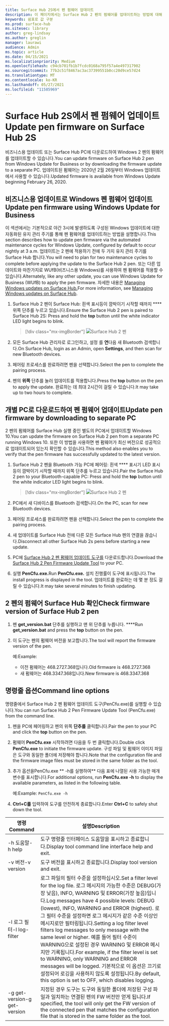 ```yaml
---
title: Surface Hub 2S에서 펜 펌웨어 업데이트
description: 이 페이지에서는 Surface Hub 2 펜의 펌웨어를 업데이트하는 방법에 대해 설명하고 있습니다.
keywords: 쉼표로 값 구분
ms.prod: surface-hub
ms.sitesec: library
author: greg-lindsay
ms.author: greglin
manager: laurawi
audience: Admin
ms.topic: article
ms.date: 04/15/2021
ms.localizationpriority: Medium
ms.openlocfilehash: c94cb701fb1b7fcdc0168a795f57a4e497317902
ms.sourcegitcommit: 77b2c51f8467ac3ac37399551b0cc20d9ce57d24
ms.translationtype: MT
ms.contentlocale: ko-KR
ms.lasthandoff: 05/27/2021
ms.locfileid: "11585969"
---
```

# <a name="update-pen-firmware-on-surface-hub-2s"></a><span data-ttu-id="f02ca-104">Surface Hub 2S에서 펜 펌웨어 업데이트</span><span class="sxs-lookup"><span data-stu-id="f02ca-104">Update pen firmware on Surface Hub 2S</span></span>

<span data-ttu-id="f02ca-105">비즈니스용 업데이트 또는 Surface Hub PC에 다운로드하여 Windows 2 펜의 펌웨어를 업데이트할 수 있습니다.</span><span class="sxs-lookup"><span data-stu-id="f02ca-105">You can update firmware on Surface Hub 2 pen from Windows Update for Business or by downloading the firmware update to a separate PC.</span></span> <span data-ttu-id="f02ca-106">업데이트된 펌웨어는 2020년 2월 26일부터 Windows 업데이트에서 사용할 수 있습니다.</span><span class="sxs-lookup"><span data-stu-id="f02ca-106">Updated firmware is available from Windows Update beginning February 26, 2020.</span></span> 

## <a name="update-pen-firmware-using-windows-update-for-business"></a><span data-ttu-id="f02ca-107">비즈니스용 업데이트로 Windows 펜 펌웨어 업데이트</span><span class="sxs-lookup"><span data-stu-id="f02ca-107">Update pen firmware using Windows Update for Business</span></span>

<span data-ttu-id="f02ca-108">이 섹션에서는 기본적으로 야간 3시에 발생하도록 구성된 Windows 업데이트에 대한 자동화된 유지 관리 주기를 통해 펜 펌웨어를 업데이트하는 방법을 설명합니다.</span><span class="sxs-lookup"><span data-stu-id="f02ca-108">This section describes how to update pen firmware via the automated maintenance cycles for Windows Update, configured by default to occur nightly at 3 a.m.</span></span> <span data-ttu-id="f02ca-109">업데이트는 2 펜에 적용하기 전에 두 가지 유지 관리 주기를 Surface Hub 합니다.</span><span class="sxs-lookup"><span data-stu-id="f02ca-109">You will need to plan for two maintenance cycles to complete before applying the update to the Surface Hub 2 pen.</span></span> <span data-ttu-id="f02ca-110">또는 다른 업데이트와 마찬가지로 WUfB(비즈니스용 Windows)를 사용하여 펜 펌웨어를 적용할 수 있습니다.</span><span class="sxs-lookup"><span data-stu-id="f02ca-110">Alternately, like any other update, you can use Windows Update for Business (WUfB) to apply the pen firmware.</span></span> <span data-ttu-id="f02ca-111">자세한 내용은 [Managing Windows updates on Surface Hub.](manage-windows-updates-for-surface-hub.md)</span><span class="sxs-lookup"><span data-stu-id="f02ca-111">For more information, see [Managing Windows updates on Surface Hub](manage-windows-updates-for-surface-hub.md).</span></span>

1. <span data-ttu-id="f02ca-112">Surface Hub 2 펜이 Surface Hub: 흰색 표시등이 깜박이기 시작할 때까지 \*\*\*\* 위쪽 단추를 누르고 있습니다.</span><span class="sxs-lookup"><span data-stu-id="f02ca-112">Ensure the Surface Hub 2 pen is paired to Surface Hub 2S: Press and hold the **top** button until the white indicator LED light begins to blink.</span></span>

    > [!div class="mx-imgBorder"]
    > ![Surface Hub 2 펜](images/sh2-pen-1.png)

2. <span data-ttu-id="f02ca-114">모든 Surface Hub 관리자로 로그인하고, 설정 를 **연**다음 새 Bluetooth 검색합니다.</span><span class="sxs-lookup"><span data-stu-id="f02ca-114">On Surface Hub, login as an Admin, open **Settings**, and then scan for new Bluetooth devices.</span></span>

3. <span data-ttu-id="f02ca-115">페어링 프로세스를 완료하려면 펜을 선택합니다.</span><span class="sxs-lookup"><span data-stu-id="f02ca-115">Select the pen to complete the pairing process.</span></span>

4. <span data-ttu-id="f02ca-116">펜의 **위쪽** 단추를 눌러 업데이트를 적용합니다.</span><span class="sxs-lookup"><span data-stu-id="f02ca-116">Press the **top** button on the pen to apply the update.</span></span> <span data-ttu-id="f02ca-117">완료하는 데 최대 2시간이 걸릴 수 있습니다.</span><span class="sxs-lookup"><span data-stu-id="f02ca-117">It may take up to two hours to complete.</span></span>

## <a name="update-pen-firmware-by-downloading-to-separate-pc"></a><span data-ttu-id="f02ca-118">개별 PC로 다운로드하여 펜 펌웨어 업데이트</span><span class="sxs-lookup"><span data-stu-id="f02ca-118">Update pen firmware by downloading to separate PC</span></span>

<span data-ttu-id="f02ca-119">2 펜의 펌웨어를 Surface Hub 실행 중인 별도의 PC에서 업데이트할 Windows 10.</span><span class="sxs-lookup"><span data-stu-id="f02ca-119">You can update the firmware on Surface Hub 2 pen from a separate PC running Windows 10.</span></span> <span data-ttu-id="f02ca-120">또한 이 방법을 사용하면 펜 펌웨어가 최신 버전으로 성공적으로 업데이트되어 있는지 확인할 수 있습니다.</span><span class="sxs-lookup"><span data-stu-id="f02ca-120">This method also enables you to verify that the pen firmware has successfully updated to the latest version.</span></span>

1. <span data-ttu-id="f02ca-121">Surface Hub 2 펜을 Bluetooth 가능 PC에 페어링: 흰색 \*\*\*\* 표시기 LED 표시등이 깜박이기 시작할 때까지 위쪽 단추를 누르고 있습니다.</span><span class="sxs-lookup"><span data-stu-id="f02ca-121">Pair the Surface Hub 2 pen to your Bluetooth-capable PC: Press and hold the **top** button until the white indicator LED light begins to blink.</span></span>

    > [!div class="mx-imgBorder"]
    > ![Surface Hub 2 펜](images/sh2-pen-1.png)

2. <span data-ttu-id="f02ca-123">PC에서 새 디바이스를 Bluetooth 검색합니다.</span><span class="sxs-lookup"><span data-stu-id="f02ca-123">On the PC, scan for new Bluetooth devices.</span></span>

3. <span data-ttu-id="f02ca-124">페어링 프로세스를 완료하려면 펜을 선택합니다.</span><span class="sxs-lookup"><span data-stu-id="f02ca-124">Select the pen to complete the pairing process.</span></span>

4. <span data-ttu-id="f02ca-125">새 업데이트를 Surface Hub 전에 다른 모든 Surface Hub 펜의 연결을 끊습니다.</span><span class="sxs-lookup"><span data-stu-id="f02ca-125">Disconnect all other Surface Hub 2s pens before starting a new update.</span></span>

5. <span data-ttu-id="f02ca-126">PC에 [Surface Hub 2 펜 펌웨어 업데이트 도구를](https://download.microsoft.com/download/8/3/F/83FD5089-D14E-42E3-AF7C-6FC36F80D347/Pen_Firmware_Tool.zip) 다운로드합니다.</span><span class="sxs-lookup"><span data-stu-id="f02ca-126">Download the [Surface Hub 2 Pen Firmware Update Tool](https://download.microsoft.com/download/8/3/F/83FD5089-D14E-42E3-AF7C-6FC36F80D347/Pen_Firmware_Tool.zip) to your PC.</span></span>

6. <span data-ttu-id="f02ca-127">실행 **PenCfu.exe.**</span><span class="sxs-lookup"><span data-stu-id="f02ca-127">Run **PenCfu.exe.**</span></span> <span data-ttu-id="f02ca-128">설치 진행률이 도구에 표시됩니다.</span><span class="sxs-lookup"><span data-stu-id="f02ca-128">The install progress is displayed in the tool.</span></span> <span data-ttu-id="f02ca-129">업데이트를 완료하는 데 몇 분 정도 걸릴 수 있습니다.</span><span class="sxs-lookup"><span data-stu-id="f02ca-129">It may take several minutes to finish updating.</span></span> 


## <a name="check-firmware-version-of-surface-hub-2-pen"></a><span data-ttu-id="f02ca-130">2 펜의 펌웨어 Surface Hub 확인</span><span class="sxs-lookup"><span data-stu-id="f02ca-130">Check firmware version of Surface Hub 2 pen</span></span>

1. <span data-ttu-id="f02ca-131">펜 **get_version.bat** 단추를 실행하고 맨 위 단추를 누릅니다. \*\*\*\*</span><span class="sxs-lookup"><span data-stu-id="f02ca-131">Run **get_version.bat** and press the **top** button on the pen.</span></span>

2. <span data-ttu-id="f02ca-132">이 도구는 펜의 펌웨어 버전을 보고합니다.</span><span class="sxs-lookup"><span data-stu-id="f02ca-132">The tool will report the firmware version of the pen.</span></span> 

   <span data-ttu-id="f02ca-133">예:</span><span class="sxs-lookup"><span data-stu-id="f02ca-133">Example:</span></span>
    - <span data-ttu-id="f02ca-134">이전 펌웨어는 468.2727.368입니다.</span><span class="sxs-lookup"><span data-stu-id="f02ca-134">Old firmware is 468.2727.368</span></span>
    - <span data-ttu-id="f02ca-135">새 펌웨어는 468.3347.368입니다.</span><span class="sxs-lookup"><span data-stu-id="f02ca-135">New firmware is 468.3347.368</span></span>

## <a name="command-line-options"></a><span data-ttu-id="f02ca-136">명령줄 옵션</span><span class="sxs-lookup"><span data-stu-id="f02ca-136">Command line options</span></span>

<span data-ttu-id="f02ca-137">명령줄에서 Surface Hub 2 펜 펌웨어 업데이트 도구(PenCfu.exe)를 실행할 수 있습니다.</span><span class="sxs-lookup"><span data-stu-id="f02ca-137">You can run Surface Hub 2 Pen Firmware Update Tool (PenCfu.exe) from the command line.</span></span>

1. <span data-ttu-id="f02ca-138">펜을 PC에 페어링하고 펜의 위쪽 **단추를** 클릭합니다.</span><span class="sxs-lookup"><span data-stu-id="f02ca-138">Pair the pen to your PC and click the **top** button on the pen.</span></span>

2. <span data-ttu-id="f02ca-139">펌웨어 **PenCfu.exe** 시작하려면 다음을 두 번 클릭합니다.</span><span class="sxs-lookup"><span data-stu-id="f02ca-139">Double click **PenCfu.exe** to initiate the firmware update.</span></span> <span data-ttu-id="f02ca-140">구성 파일 및 펌웨어 이미지 파일은 도구와 동일한 폴더에 저장해야 합니다.</span><span class="sxs-lookup"><span data-stu-id="f02ca-140">Note that the configuration file and the firmware image files must be stored in the same folder as the tool.</span></span>

3. <span data-ttu-id="f02ca-141">추가 옵션을PenCfu.exe \*\* -h를 실행하여\*\* 다음 표에 나열된 사용 가능한 매개 변수를 표시합니다.</span><span class="sxs-lookup"><span data-stu-id="f02ca-141">For additional options, run **PenCfu.exe -h** to display the available parameters, as listed in the following table.</span></span>  

   <span data-ttu-id="f02ca-142">예:</span><span class="sxs-lookup"><span data-stu-id="f02ca-142">Example:</span></span> `PenCfu.exe -h`

4. <span data-ttu-id="f02ca-143">**Ctrl+C를** 입력하여 도구를 안전하게 종료합니다.</span><span class="sxs-lookup"><span data-stu-id="f02ca-143">Enter **Ctrl+C** to safely shut down the tool.</span></span>


| <span data-ttu-id="f02ca-144">명령</span><span class="sxs-lookup"><span data-stu-id="f02ca-144">Command</span></span> | <span data-ttu-id="f02ca-145">설명</span><span class="sxs-lookup"><span data-stu-id="f02ca-145">Description</span></span> |
| -------------- |---------------------------- |
| <span data-ttu-id="f02ca-146">-h 도움말</span><span class="sxs-lookup"><span data-stu-id="f02ca-146">-h help</span></span>        | <span data-ttu-id="f02ca-147">도구 명령줄 인터페이스 도움말을 표시하고 종료합니다.</span><span class="sxs-lookup"><span data-stu-id="f02ca-147">Display tool command line interface help and exit.</span></span> |
| <span data-ttu-id="f02ca-148">-v 버전</span><span class="sxs-lookup"><span data-stu-id="f02ca-148">-v version</span></span>     | <span data-ttu-id="f02ca-149">도구 버전을 표시하고 종료합니다.</span><span class="sxs-lookup"><span data-stu-id="f02ca-149">Display tool version and exit.</span></span> |
| <span data-ttu-id="f02ca-150">-l 로그 필터</span><span class="sxs-lookup"><span data-stu-id="f02ca-150">-l log-filter</span></span>  | <span data-ttu-id="f02ca-151">로그 파일의 필터 수준을 설정하십시오.</span><span class="sxs-lookup"><span data-stu-id="f02ca-151">Set a filter level for the log file.</span></span> <span data-ttu-id="f02ca-152">로그 메시지의 가능한 수준은 DEBUG(가장 낮음), INFO, WARNING 및 ERROR(가장 높음)입니다.</span><span class="sxs-lookup"><span data-stu-id="f02ca-152">Log messages have 4 possible levels: DEBUG (lowest), INFO, WARNING and ERROR (highest).</span></span> <span data-ttu-id="f02ca-153">로그 필터 수준을 설정하면 로그 메시지가 같은 수준 이상인 메시지로만 필터링됩니다.</span><span class="sxs-lookup"><span data-stu-id="f02ca-153">Setting a log filter level filters log messages to only message with the same level or higher.</span></span> <span data-ttu-id="f02ca-154">예를 들어 필터 수준이 WARNING으로 설정된 경우 WARNING 및 ERROR 메시지만 기록됩니다.</span><span class="sxs-lookup"><span data-stu-id="f02ca-154">For example, if the filter level is set to WARNING, only WARNING and ERROR messages will be logged.</span></span> <span data-ttu-id="f02ca-155">기본적으로 이 옵션은 끄기로 설정되어 로깅을 사용하지 않도록 설정됩니다.</span><span class="sxs-lookup"><span data-stu-id="f02ca-155">By default, this option is set to OFF, which disables logging.</span></span> |
| <span data-ttu-id="f02ca-156">-g get-version</span><span class="sxs-lookup"><span data-stu-id="f02ca-156">-g get-version</span></span> | <span data-ttu-id="f02ca-157">지정된 경우 도구는 도구와 동일한 폴더에 저장된 구성 파일과 일치하는 연결된 펜의 FW 버전만 얻게 됩니다.</span><span class="sxs-lookup"><span data-stu-id="f02ca-157">If specified, the tool will only get the FW version of the connected pen that matches the configuration file that is stored in the same folder as the tool.</span></span>  |

